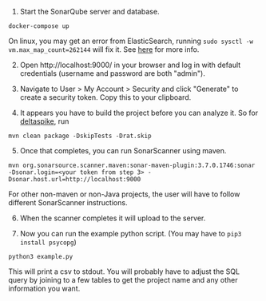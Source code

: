 1. Start the SonarQube server and database.
```
docker-compose up
```
On linux, you may get an error from ElasticSearch, running `sudo sysctl -w vm.max_map_count=262144` will fix it. See [here](https://stackoverflow.com/questions/42300463/elasticsearch-bootstrap-checks-failing) for more info.

2. Open http://localhost:9000/ in your browser and log in with default credentials (username and password are both "admin").

3. Navigate to User > My Account > Security and click "Generate" to create a security token. Copy this to your clipboard.

4. It appears you have to build the project before you can analyze it. So for [deltaspike](https://github.com/apache/deltaspike), run
```
mvn clean package -DskipTests -Drat.skip
```

5. Once that completes, you can run SonarScanner using maven.
```
mvn org.sonarsource.scanner.maven:sonar-maven-plugin:3.7.0.1746:sonar -Dsonar.login=<your token from step 3> -Dsonar.host.url=http://localhost:9000

```
For other non-maven or non-Java projects, the user will have to follow different SonarScanner instructions.

6. When the scanner completes it will upload to the server.

7. Now you can run the example python script. (You may have to `pip3 install psycopg`)
```
python3 example.py
```
This will print a csv to stdout. You will probably have to adjust the SQL query by joining to a few tables to get the project name and any other information you want.